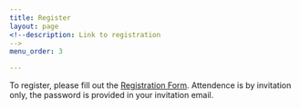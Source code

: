 ```yaml
---
title: Register
layout: page
<!--description: Link to registration
-->
menu_order: 3

---
```


To register, please fill out the [Registration
Form](https://docs.google.com/forms/d/141f34b5thrhUFbj4dOE3uDjsY8CqjbXE_-kkGvYZxMg/). Attendence is by invitation only, the password is provided in your invitation email.
